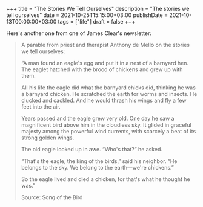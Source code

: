 +++
title = "The Stories We Tell Ourselves"
description = "The stories we tell ourselves"
date = 2021-10-25T15:15:00+03:00
publishDate = 2021-10-13T00:00:00+03:00
tags = ["life"]
draft = false
+++

Here's another one from one of James Clear's newsletter:

> A parable from priest and therapist Anthony de
> Mello on the stories we tell ourselves:
>
> “A man found an eagle's egg and put it in a nest
> of a barnyard hen. The eaglet hatched with the
> brood of chickens and grew up with them.
>
> All his life the eagle did what the barnyard
> chicks did, thinking he was a barnyard chicken.
> He scratched the earth for worms and insects. He
> clucked and cackled. And he would thrash his
> wings and fly a few feet into the air.
>
> Years passed and the eagle grew very old. One day
> he saw a magnificent bird above him in the
> cloudless sky. It glided in graceful majesty
> among the powerful wind currents, with scarcely a
> beat of its strong golden wings.
>
> The old eagle looked up in awe. “Who's that?” he
> asked.
>
> “That's the eagle, the king of the birds,” said
> his neighbor. “He belongs to the sky. We belong
> to the earth—we're chickens.”
>
> So the eagle lived and died a chicken, for that's
> what he thought he was.”
>
> Source: Song of the Bird
